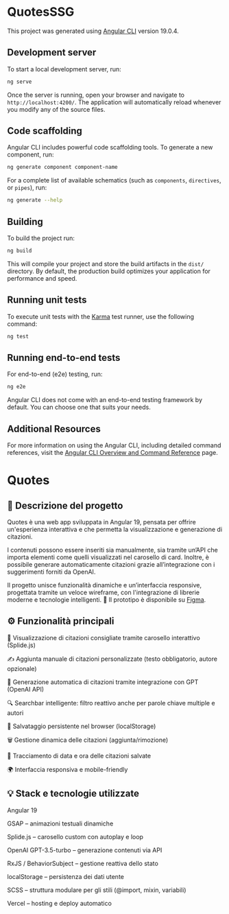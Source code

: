 # QuotesSSG

This project was generated using [Angular CLI](https://github.com/angular/angular-cli) version 19.0.4.

## Development server

To start a local development server, run:

```bash
ng serve
```

Once the server is running, open your browser and navigate to `http://localhost:4200/`. The application will automatically reload whenever you modify any of the source files.

## Code scaffolding

Angular CLI includes powerful code scaffolding tools. To generate a new component, run:

```bash
ng generate component component-name
```

For a complete list of available schematics (such as `components`, `directives`, or `pipes`), run:

```bash
ng generate --help
```

## Building

To build the project run:

```bash
ng build
```

This will compile your project and store the build artifacts in the `dist/` directory. By default, the production build optimizes your application for performance and speed.

## Running unit tests

To execute unit tests with the [Karma](https://karma-runner.github.io) test runner, use the following command:

```bash
ng test
```

## Running end-to-end tests

For end-to-end (e2e) testing, run:

```bash
ng e2e
```

Angular CLI does not come with an end-to-end testing framework by default. You can choose one that suits your needs.

## Additional Resources

For more information on using the Angular CLI, including detailed command references, visit the [Angular CLI Overview and Command Reference](https://angular.dev/tools/cli) page.

# Quotes
## 📖 Descrizione del progetto
Quotes è una web app sviluppata in Angular 19, pensata per offrire un'esperienza interattiva e che permetta la visualizzazione e generazione di citazioni.

I contenuti possono essere inseriti sia manualmente, sia tramite un’API che importa elementi come quelli visualizzati nel carosello di card. Inoltre, è possibile generare automaticamente citazioni grazie all’integrazione con i suggerimenti forniti da OpenAI.

Il progetto unisce funzionalità dinamiche e un’interfaccia responsive, progettata tramite un veloce wireframe, con l'integrazione di librerie moderne e tecnologie intelligenti.
🔗 Il prototipo è disponibile su [Figma](https://www.figma.com/design/2xCmtjQ0LbRXJiulP91HhN/Quotes?node-id=0-1&t=B8Uwyu1tq5BEOKeA-1).

## ⚙️ Funzionalità principali
📜 Visualizzazione di citazioni consigliate tramite carosello interattivo (Splide.js)

✍️ Aggiunta manuale di citazioni personalizzate (testo obbligatorio, autore opzionale)

🤖 Generazione automatica di citazioni tramite integrazione con GPT (OpenAI API)

🔍 Searchbar intelligente: filtro reattivo anche per parole chiave multiple e autori

🧠 Salvataggio persistente nel browser (localStorage)

🗑️ Gestione dinamica delle citazioni (aggiunta/rimozione)

📅 Tracciamento di data e ora delle citazioni salvate

🌍 Interfaccia responsiva e mobile-friendly

## 💡 Stack e tecnologie utilizzate
Angular 19

GSAP – animazioni testuali dinamiche

Splide.js – carosello custom con autoplay e loop

OpenAI GPT-3.5-turbo – generazione contenuti via API

RxJS / BehaviorSubject – gestione reattiva dello stato

localStorage – persistenza dei dati utente

SCSS – struttura modulare per gli stili (@import, mixin, variabili)

Vercel – hosting e deploy automatico


